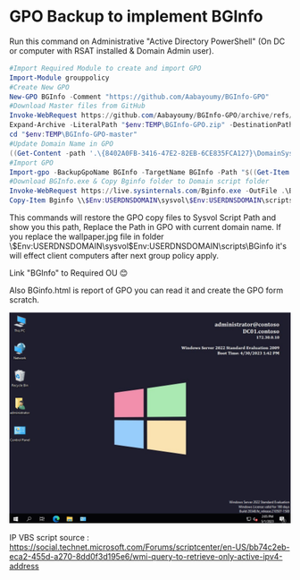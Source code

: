 # GPO Backup to implement BGInfo

Run this command on Administrative "Active Directory PowerShell" (On DC or computer with RSAT installed & Domain Admin user).

```powershell
#Import Required Module to create and import GPO
Import-Module grouppolicy
#Create New GPO
New-GPO BGInfo -Comment "https://github.com/Aabayoumy/BGInfo-GPO"
#Download Master files from GitHub
Invoke-WebRequest https://github.com/Aabayoumy/BGInfo-GPO/archive/refs/heads/master.zip -OutFile "$env:TEMP\BGInfo-GPO.zip"
Expand-Archive -LiteralPath "$env:TEMP\BGInfo-GPO.zip" -DestinationPath $env:TEMP
cd "$env:TEMP\BGInfo-GPO-master"
#Update Domain Name in GPO
((Get-Content -path '.\{8402A0FB-3416-47E2-82EB-6CE835FCA127}\DomainSysvol\GPO\Machine\Preferences\Files\Files.xml' -Raw) -replace "CONTOSO.COM", $Env:USERDNSDOMAIN) | Set-Content -Path '.\{8402A0FB-3416-47E2-82EB-6CE835FCA127}\DomainSysvol\GPO\Machine\Preferences\Files\Files.xml'
#Import GPO
Import-gpo -BackupGpoName BGInfo -TargetName BGInfo -Path "$((Get-Item .).FullName)"
#Download BGInfo.exe & Copy Bginfo folder to Domain script folder
Invoke-WebRequest https://live.sysinternals.com/Bginfo.exe -OutFile .\BGinfo\bginfo.exe
Copy-Item Bginfo \\$Env:USERDNSDOMAIN\sysvol\$Env:USERDNSDOMAIN\scripts\ -force -Recurse

```

This commands will restore the GPO copy files to Sysvol Script Path and show you this path, Replace the Path in GPO with current domain name.
If you replace the wallpaper.jpg file in folder \\$Env:USERDNSDOMAIN\sysvol\$Env:USERDNSDOMAIN\scripts\BGinfo it's will effect client computers after next group policy apply.

Link "BGInfo" to Required OU 😊

Also BGinfo.html is report of GPO you can read it and create the GPO form scratch.

![Result](Result.png)

IP VBS script source : https://social.technet.microsoft.com/Forums/scriptcenter/en-US/bb74c2eb-eca2-455d-a270-8dd0f3d195e6/wmi-query-to-retrieve-only-active-ipv4-address
